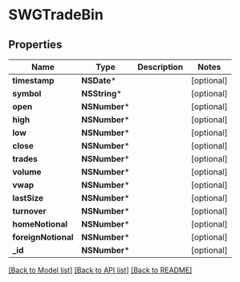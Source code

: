 # SWGTradeBin

## Properties
Name | Type | Description | Notes
------------ | ------------- | ------------- | -------------
**timestamp** | **NSDate*** |  | [optional] 
**symbol** | **NSString*** |  | [optional] 
**open** | **NSNumber*** |  | [optional] 
**high** | **NSNumber*** |  | [optional] 
**low** | **NSNumber*** |  | [optional] 
**close** | **NSNumber*** |  | [optional] 
**trades** | **NSNumber*** |  | [optional] 
**volume** | **NSNumber*** |  | [optional] 
**vwap** | **NSNumber*** |  | [optional] 
**lastSize** | **NSNumber*** |  | [optional] 
**turnover** | **NSNumber*** |  | [optional] 
**homeNotional** | **NSNumber*** |  | [optional] 
**foreignNotional** | **NSNumber*** |  | [optional] 
**_id** | **NSNumber*** |  | [optional] 

[[Back to Model list]](../README.md#documentation-for-models) [[Back to API list]](../README.md#documentation-for-api-endpoints) [[Back to README]](../README.md)


